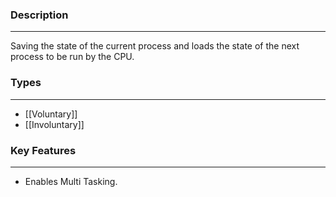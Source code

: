 ### Description
---
Saving the state of the current process and loads the state of the next process to be run by the CPU.

### Types
---
- [[Voluntary]]
- [[Involuntary]]
### Key Features
---
- Enables Multi Tasking.